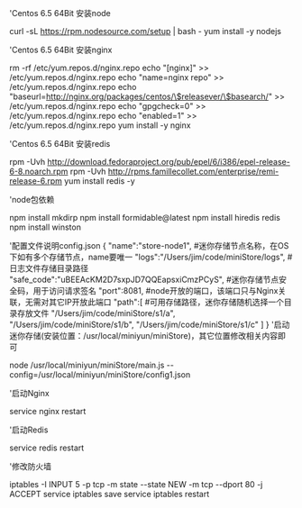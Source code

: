 'Centos 6.5 64Bit 安装node

curl -sL https://rpm.nodesource.com/setup | bash -
yum install -y nodejs

'Centos 6.5 64Bit 安装nginx

rm -rf /etc/yum.repos.d/nginx.repo
echo "[nginx]" >> /etc/yum.repos.d/nginx.repo
echo "name=nginx repo"  >> /etc/yum.repos.d/nginx.repo
echo "baseurl=http://nginx.org/packages/centos/\$releasever/\$basearch/" >> /etc/yum.repos.d/nginx.repo
echo "gpgcheck=0" >> /etc/yum.repos.d/nginx.repo
echo "enabled=1" >> /etc/yum.repos.d/nginx.repo
yum install -y nginx

'Centos 6.5 64Bit 安装redis

rpm -Uvh http://download.fedoraproject.org/pub/epel/6/i386/epel-release-6-8.noarch.rpm
rpm -Uvh http://rpms.famillecollet.com/enterprise/remi-release-6.rpm
yum install redis -y

'node包依赖

npm install mkdirp
npm install formidable@latest
npm install hiredis redis
npm install winston

'配置文件说明config.json
{
	"name":"store-node1",                           #迷你存储节点名称，在OS下如有多个存储节点，name要唯一
	"logs":"/Users/jim/code/miniStore/logs",
	#日志文件存储目录路径
	"safe_code":"uBEEAcKM2D7sxpJD7QQEapsxiCmzPCyS", #迷你存储节点安全码，用于访问请求签名
	"port":8081,                                    #node开放的端口，该端口只与Nginx关联，无需对其它IP开放此端口
	"path":[                                        #可用存储路径，迷你存储随机选择一个目录存放文件
		"/Users/jim/code/miniStore/s1/a",
		"/Users/jim/code/miniStore/s1/b",
		"/Users/jim/code/miniStore/s1/c"
	]
}
'启动迷你存储(安装位置：/usr/local/miniyun/miniStore)，其它位置修改相关内容即可

node /usr/local/miniyun/miniStore/main.js --config=/usr/local/miniyun/miniStore/config1.json

'启动Nginx

service nginx restart

'启动Redis

service redis restart

'修改防火墙

iptables -I INPUT 5 -p tcp -m state --state NEW -m tcp --dport 80 -j ACCEPT
service iptables save
service iptables restart
